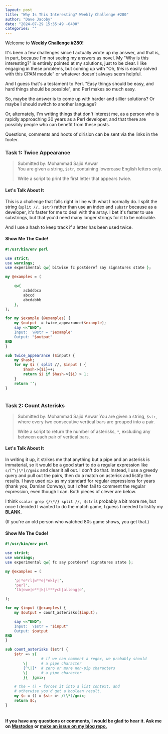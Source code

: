 ```yaml
---
layout: post
title: "Why Is This Interesting? Weekly Challenge #280"
author: "Dave Jacoby"
date: "2024-07-29 15:35:49 -0400"
categories: ""
---
```


Welcome to **[Weekly Challenge #280!](https://theweeklychallenge.org/blog/perl-weekly-challenge-280/)**

It's been a few challenges since I actually wrote up my answer, and that is, in part, because I'm not seeing my answers as novel. My "Why is this interesting?" is entirely pointed at my solutions, just to be clear. I like engaging in these problems, but coming up with "Oh, _this_ is easily solved with this CPAN module" or whatever doesn't always seem helpful.

And I guess that's a testament to Perl. "Easy things should be easy, and hard things should be possible", and Perl makes so much easy.

So, maybe the answer is to come up with harder and sillier solutions? Or maybe I should switch to another language? 

Or, alternately, I'm writing things that don't interest me, as a person who is rapidly approaching 30 years as a Perl developer, and that there are possibly people who can benefit from these posts.

Questions, comments and hoots of dirision can be sent via the links in the footer.

### Task 1: Twice Appearance

> Submitted by: Mohammad Sajid Anwar  
> You are given a string, `$str`, containing lowercase English letters only.
>
> Write a script to print the first letter that appears twice.

#### Let's Talk About It

This is a challenge that falls right in line with what I normally do. I split the string (`split //, $str`) rather than use an index and `substr` because as a developer, it's faster for me to deal with the array. I bet it's faster to use substrings, but that you'd need many longer strings for it to be noticable.

And I use a hash to keep track if a letter has been used twice.

#### Show Me The Code!

```perl
#!/usr/bin/env perl

use strict;
use warnings;
use experimental qw{ bitwise fc postderef say signatures state };

my @examples = (

    qw{
        acbddbca
        abccd
        abcdabbb
    },
);

for my $example (@examples) {
    my $output  = twice_appearance($example);
    say <<"END";
    Input:  \@str = "$example"
    Output: "$output"
END
}

sub twice_appearance ($input) {
    my $hash;
    for my $i ( split //, $input ) {
        $hash->{$i}++;
        return $i if $hash->{$i} > 1;
    }
    return '';
}
```

```text

```

### Task 2: Count Asterisks

> Submitted by: Mohammad Sajid Anwar
> You are given a string, `$str`, where every two consecutive vertical bars are grouped into a pair.
>
> Write a script to return the number of asterisks, `*`, excluding any between each pair of vertical bars.

#### Let's Talk About It

In writing it up, it strikes me that anything but a pipe and an asterisk is immaterial, so it would be a good start to do a regular expression like `s/[^\|\*]//gmix` and clear it all out. I don't do that. Instead, I use a greedy query and pull out the pairs, then do a match on asterisk and listify the results. I have used `mix` as my standard for regular expressions for years (thank you, Damian Conway), but I often fail to comment the regular expression, even though I can. Both pieces of clever are below.

I think `scalar grep {/\*/} split //, $str` is probably a bit more me, but once I decided I wanted to do the match game, I guess I needed to listify my **BLANK**.

(If you're an old person who watched 80s game shows, you get that.)

#### Show Me The Code!

```perl
#!/usr/bin/env perl

use strict;
use warnings;
use experimental qw{ fc say postderef signatures state };

my @examples = (

    'p|*e*rl|w**e|*ekly|',
    'perl',
    'th|ewe|e**|k|l***ych|alleng|e',

);

for my $input (@examples) {
    my $output = count_asterisks($input);

    say <<"END";
    Input:  \$str = "$input"
    Output: $output
END
}

sub count_asterisks ($str) {
    $str =~ s{
                # if we can comment a regex, we probably should
        \|      # a pipe character
        [^\|]*  # zero or more non-pip characters
        \|      # a pipe character
        }{  }gmix;

    # the = () = forces it into a list context, and
    # otherwise you'd get a boolean result.
    my $c = () = $str =~ /(\*)/gmix;
    return $c;
}


```

```text

```

#### If you have any questions or comments, I would be glad to hear it. Ask me on [Mastodon](https://mastodon.xyz/@jacobydave) or [make an issue on my blog repo.](https://github.com/jacoby/jacoby.github.io)
